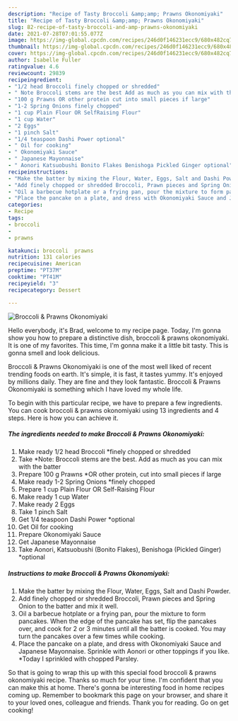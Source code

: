 ```yaml
---
description: "Recipe of Tasty Broccoli &amp;amp; Prawns Okonomiyaki"
title: "Recipe of Tasty Broccoli &amp;amp; Prawns Okonomiyaki"
slug: 82-recipe-of-tasty-broccoli-and-amp-prawns-okonomiyaki
date: 2021-07-28T07:01:55.077Z
image: https://img-global.cpcdn.com/recipes/246d0f146231ecc9/680x482cq70/broccoli-prawns-okonomiyaki-recipe-main-photo.jpg
thumbnail: https://img-global.cpcdn.com/recipes/246d0f146231ecc9/680x482cq70/broccoli-prawns-okonomiyaki-recipe-main-photo.jpg
cover: https://img-global.cpcdn.com/recipes/246d0f146231ecc9/680x482cq70/broccoli-prawns-okonomiyaki-recipe-main-photo.jpg
author: Isabelle Fuller
ratingvalue: 4.6
reviewcount: 29839
recipeingredient:
- "1/2 head Broccoli finely chopped or shredded"
- " Note Broccoli stems are the best Add as much as you can mix with the batter"
- "100 g Prawns OR other protein cut into small pieces if large"
- "1-2 Spring Onions finely chopped"
- "1 cup Plain Flour OR SelfRaising Flour"
- "1 cup Water"
- "2 Eggs"
- "1 pinch Salt"
- "1/4 teaspoon Dashi Power optional"
- " Oil for cooking"
- " Okonomiyaki Sauce"
- " Japanese Mayonnaise"
- " Aonori Katsuobushi Bonito Flakes Benishoga Pickled Ginger optional"
recipeinstructions:
- "Make the batter by mixing the Flour, Water, Eggs, Salt and Dashi Powder."
- "Add finely chopped or shredded Broccoli, Prawn pieces and Spring Onion to the batter and mix it well."
- "Oil a barbecue hotplate or a frying pan, pour the mixture to form pancakes. When the edge of the pancake has set, flip the pancakes over, and cook for 2 or 3 minutes until all the batter is cooked. You may turn the pancakes over a few times while cooking."
- "Place the pancake on a plate, and dress with Okonomiyaki Sauce and Japanese Mayonnaise. Sprinkle with Aonori or other toppings if you like. *Today I sprinkled with chopped Parsley."
categories:
- Recipe
tags:
- broccoli
- 
- prawns

katakunci: broccoli  prawns 
nutrition: 131 calories
recipecuisine: American
preptime: "PT37M"
cooktime: "PT41M"
recipeyield: "3"
recipecategory: Dessert

---
```



![Broccoli &amp; Prawns Okonomiyaki](https://img-global.cpcdn.com/recipes/246d0f146231ecc9/680x482cq70/broccoli-prawns-okonomiyaki-recipe-main-photo.jpg)

Hello everybody, it's Brad, welcome to my recipe page. Today, I'm gonna show you how to prepare a distinctive dish, broccoli &amp; prawns okonomiyaki. It is one of my favorites. This time, I'm gonna make it a little bit tasty. This is gonna smell and look delicious.



Broccoli &amp; Prawns Okonomiyaki is one of the most well liked of recent trending foods on earth. It's simple, it is fast, it tastes yummy. It's enjoyed by millions daily. They are fine and they look fantastic. Broccoli &amp; Prawns Okonomiyaki is something which I have loved my whole life.


To begin with this particular recipe, we have to prepare a few ingredients. You can cook broccoli &amp; prawns okonomiyaki using 13 ingredients and 4 steps. Here is how you can achieve it.

<!--inarticleads1-->

##### The ingredients needed to make Broccoli &amp; Prawns Okonomiyaki:

1. Make ready 1/2 head Broccoli *finely chopped or shredded
1. Take  *Note: Broccoli stems are the best. Add as much as you can mix with the batter
1. Prepare 100 g Prawns *OR other protein, cut into small pieces if large
1. Make ready 1-2 Spring Onions *finely chopped
1. Prepare 1 cup Plain Flour OR Self-Raising Flour
1. Make ready 1 cup Water
1. Make ready 2 Eggs
1. Take 1 pinch Salt
1. Get 1/4 teaspoon Dashi Power *optional
1. Get  Oil for cooking
1. Prepare  Okonomiyaki Sauce
1. Get  Japanese Mayonnaise
1. Take  Aonori, Katsuobushi (Bonito Flakes), Benishoga (Pickled Ginger) *optional




<!--inarticleads2-->

##### Instructions to make Broccoli &amp; Prawns Okonomiyaki:

1. Make the batter by mixing the Flour, Water, Eggs, Salt and Dashi Powder.
1. Add finely chopped or shredded Broccoli, Prawn pieces and Spring Onion to the batter and mix it well.
1. Oil a barbecue hotplate or a frying pan, pour the mixture to form pancakes. When the edge of the pancake has set, flip the pancakes over, and cook for 2 or 3 minutes until all the batter is cooked. You may turn the pancakes over a few times while cooking.
1. Place the pancake on a plate, and dress with Okonomiyaki Sauce and Japanese Mayonnaise. Sprinkle with Aonori or other toppings if you like. *Today I sprinkled with chopped Parsley.




So that is going to wrap this up with this special food broccoli &amp; prawns okonomiyaki recipe. Thanks so much for your time. I'm confident that you can make this at home. There's gonna be interesting food in home recipes coming up. Remember to bookmark this page on your browser, and share it to your loved ones, colleague and friends. Thank you for reading. Go on get cooking!

